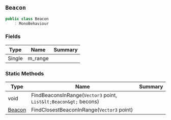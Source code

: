 ## `Beacon`

```csharp
public class Beacon
    : MonoBehaviour

```

### Fields

| Type | Name | Summary | 
| --- | --- | --- | 
| Single | m_range |  | 


### Static Methods

| Type | Name | Summary | 
| --- | --- | --- | 
| void | FindBeaconsInRange(`Vector3` point, `List&lt;Beacon&gt;` becons) |  | 
| [Beacon](./Beacon.md) | FindClosestBeaconInRange(`Vector3` point) |  | 


